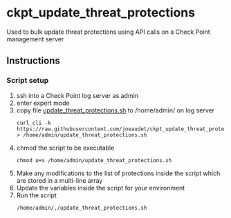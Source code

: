 # ckpt_update_threat_protections
Used to bulk update threat protections using API calls on a Check Point management server

## Instructions 

### Script setup
1. ssh into a Check Point log server as admin
1. enter expert mode
1. copy file [update_threat_protections.sh](https://raw.githubusercontent.com/joeaudet/ckpt_update_threat_protections/master/update_threat_protections.sh) to /home/admin/ on log server
   ```
   curl_cli -k https://raw.githubusercontent.com/joeaudet/ckpt_update_threat_protections/master/update_threat_protections.sh > /home/admin/update_threat_protections.sh
   ```
1. chmod the script to be executable
   ```
   chmod u+x /home/admin/update_threat_protections.sh
   ```
1. Make any modifications to the list of protections inside the script which are stored in a multi-line array
1. Update the variables inside the script for your environment
1. Run the script
   ```
   /home/admin/./update_threat_protections.sh
   ```